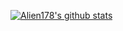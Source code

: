 [![Alien178's github stats](https://github-readme-stats.vercel.app/api?username=Alien178)](https://github.com/anuraghazra/github-readme-stats)
